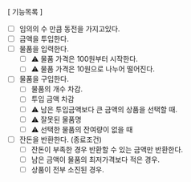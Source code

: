 [ 기능목록 ]

- [ ] 임의의 수 만큼 동전을 가지고있다.
- [ ] 금액을 투입한다.
- [ ] 물품을 입력한다.
    - [ ] ⚠️ 물품 가격은 100원부터 시작한다.
    - [ ] ⚠️ 물품 가격은 10원으로 나누어 떨어진다.

- [ ] 물품을 구입한다.
    - [ ] 물품의 개수 차감.
    - [ ] 투입 금액 차감
    - [ ] ⚠️ 남은 투입금액보다 큰 금액의 상품을 선택할 때.
    - [ ] ⚠️ 잘못된 물품명
    - [ ] ⚠️ 선택한 물품의 잔여량이 없을 때

- [ ] 잔돈을 반환한다. (종료조건)
    - [ ] 잔돈이 부족한 경우 반환할 수 있는 금액만 반환한다.
    - [ ] 남은 금액이 물품의 최저가격보다 적은 경우.
    - [ ] 상품이 전부 소진된 경우.